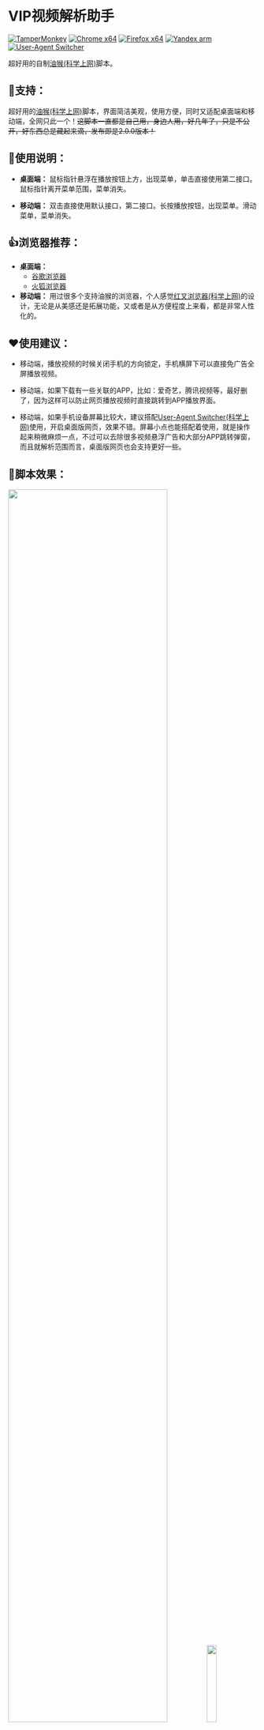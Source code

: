 # VIP视频解析助手
[![TamperMonkey](https://img.shields.io/badge/-TamperMonkey-brightgreen)](https://chrome.google.com/webstore/detail/tampermonkey/dhdgffkkebhmkfjojejmpbldmpobfkfo?hl=zh-CN) [![Chrome x64](https://img.shields.io/badge/-Chrome%20x64-brightgreen)](https://www.google.cn/chrome/) [![Firefox x64](https://img.shields.io/badge/-Firefox%20x64-brightgreen)](http://www.firefox.com.cn/) [![Yandex arm](https://img.shields.io/badge/-Yandex%20arm-brightgreen)](https://play.google.com/store/apps/details?id=com.yandex.browser) [![User-Agent Switcher](https://img.shields.io/badge/-User--Agent%20Switcher-brightgreen)](https://chrome.google.com/webstore/detail/user-agent-switcher/clddifkhlkcojbojppdojfeeikdkgiae?hl=zh-CN)

超好用的自制[油猴(科学上网)](https://chrome.google.com/webstore/detail/tampermonkey/dhdgffkkebhmkfjojejmpbldmpobfkfo?hl=zh-CN)脚本。

## :clap:支持：
超好用的[油猴(科学上网)](https://chrome.google.com/webstore/detail/tampermonkey/dhdgffkkebhmkfjojejmpbldmpobfkfo?hl=zh-CN)脚本，界面简洁美观，使用方便，同时又适配桌面端和移动端，全网只此一个！~~这脚本一直都是自己用，身边人用，好几年了，只是不公开，好东西总是藏起来滴，发布即是2.0.0版本！~~

## :book:使用说明：
- **桌面端：** 鼠标指针悬浮在播放按钮上方，出现菜单，单击直接使用第二接口。鼠标指针离开菜单范围，菜单消失。

- **移动端：** 双击直接使用默认接口，第二接口。长按播放按钮，出现菜单。滑动菜单，菜单消失。
## :thumbsup:浏览器推荐：
- **桌面端：**
  - [谷歌浏览器](https://www.google.cn/chrome/)
  - [火狐浏览器](http://www.firefox.com.cn/)
- **移动端：** 用过很多个支持油猴的浏览器，个人感觉[红叉浏览器(科学上网)](https://play.google.com/store/apps/details?id=com.yandex.browser)的设计，无论是从美感还是拓展功能，又或者是从方便程度上来看，都是非常人性化的。

## :heart:使用建议：
- 移动端，播放视频的时候关闭手机的方向锁定，手机横屏下可以直接免广告全屏播放视频。

- 移动端，如果下载有一些关联的APP，比如：爱奇艺，腾讯视频等，最好删了，因为这样可以防止网页播放视频时直接跳转到APP播放界面。

- 移动端，如果手机设备屏幕比较大，建议搭配[User-Agent Switcher(科学上网)](https://chrome.google.com/webstore/detail/user-agent-switcher/clddifkhlkcojbojppdojfeeikdkgiae?hl=zh-CN)使用，开启桌面版网页，效果不错。屏幕小点也能搭配着使用，就是操作起来稍微麻烦一点，不过可以去除很多视频悬浮广告和大部分APP跳转弹窗，而且就解析范围而言，桌面版网页也会支持更好一些。

## :eyes:脚本效果：
<a href="https://i.loli.net/2020/04/17/Vbahknp3i6MtDBN.gif" target="_blank"><img width="80%" src="https://i.loli.net/2020/04/17/Vbahknp3i6MtDBN.gif" ></a><a href="https://i.loli.net/2020/04/21/VUgPnktJhj1B7OC.gif" target="_blank"><img width="20%" src="https://i.loli.net/2020/04/21/VUgPnktJhj1B7OC.gif" ></a>

## :mega:接口说明：
解析接口失效后，有时间就更新。

## :question:常见问题：
**Q:移动端的腾讯视频播放图标无法加载？**

A:这是由于通过首页导航的链接跳转时，并没有刷新整个页面，导致插件无法重新加载。这时只要重新刷新下视频页面就能解决问题。

**Q:爱奇艺的连续剧无法解析下一集？**

A:这是因为浏览器的链接并没有更换，所以一直解析旧的链接，只需右键集数，选择在新标签页中打开链接，再次解析即可解决问题。
